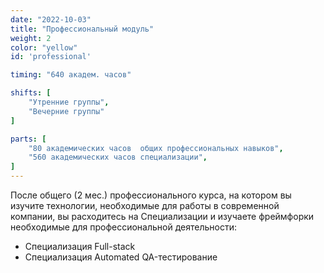 ```yaml
---
date: "2022-10-03"
title: "Профессиональный модуль"
weight: 2
color: "yellow"
id: 'professional'

timing: "640 академ. часов"

shifts: [
    "Утренние группы",
    "Вечерние группы"
]

parts: [
    "80 академических часов  общих профессиональных навыков",
    "560 академических часов специализации",
]
---
```


После общего (2 мес.) профессионального курса, на котором вы изучите технологии, необходимые для работы в современной компании, вы расходитесь на Специализации и изучаете фреймфорки необходимые для профессиональной деятельности:

- Cпециализация Full-stack
- Специализация  Automated QA-тестирование
